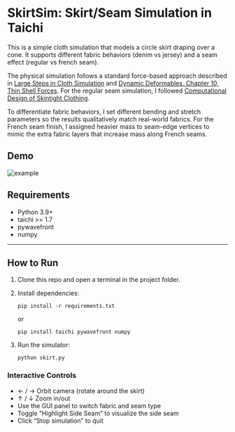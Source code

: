 # SkirtSim: Skirt/Seam Simulation in Taichi


This is a simple cloth simulation that models a circle skirt draping over a cone. It supports different fabric behaviors (denim vs jersey) and a seam effect (regular vs french seam).

The physical simulation follows a standard force-based approach described in [Large Steps in Cloth Simulation](https://dl.acm.org/doi/10.1145/280814.280821) and [Dynamic Deformables, Chapter 10, Thin Shell Forces](https://www.tkim.graphics/DYNAMIC_DEFORMABLES/DynamicDeformables.pdf). For the regular seam simulation, I followed [Computational Design of Skintight Clothing](https://www.researchgate.net/publication/343616934_Computational_design_of_skintight_clothing).

To differentiate fabric behaviors, I set different bending and stretch parameters so the results qualitatively match real-world fabrics. For the French seam finish, I assigned heavier mass to seam-edge vertices to mimic the extra fabric layers that increase mass along French seams.

## Demo
![example](recordings/example.gif)


## Requirements
- Python 3.9+
- taichi >= 1.7
- pywavefront
- numpy

---
## How to Run

1. Clone this repo and open a terminal in the project folder.

2. Install dependencies:
    ```
    pip install -r requirements.txt
    ```
    or
    ```
    pip install taichi pywavefront numpy
    ```

3.  Run the simulator:
    ```
    python skirt.py
    ```
### Interactive Controls
- ← / → Orbit camera (rotate around the skirt)
- ↑ / ↓ Zoom in/out
- Use the GUI panel to switch fabric and seam type
- Toggle “Highlight Side Seam” to visualize the side seam
- Click “Stop simulation” to quit

